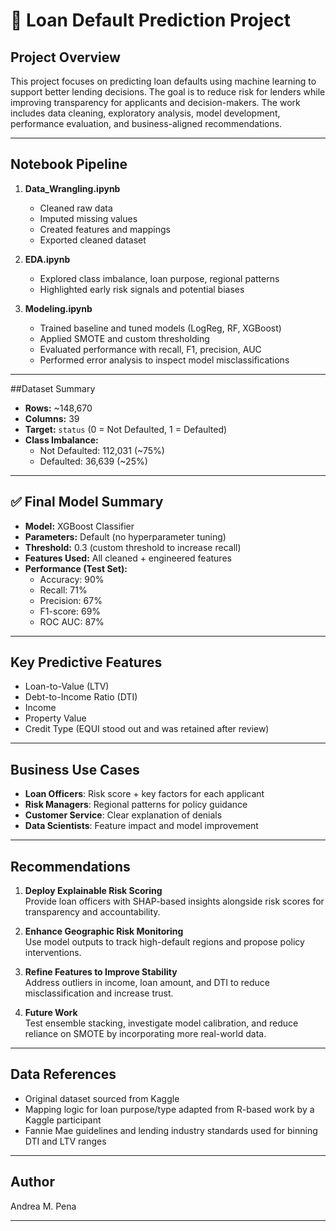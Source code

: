 # 🏦 Loan Default Prediction Project

## Project Overview

This project focuses on predicting loan defaults using machine learning to support better lending decisions. The goal is to reduce risk for lenders while improving transparency for applicants and decision-makers. The work includes data cleaning, exploratory analysis, model development, performance evaluation, and business-aligned recommendations.

---

## Notebook Pipeline

1. **Data_Wrangling.ipynb**  
   - Cleaned raw data  
   - Imputed missing values  
   - Created features and mappings  
   - Exported cleaned dataset 

2. **EDA.ipynb**  
   - Explored class imbalance, loan purpose, regional patterns  
   - Highlighted early risk signals and potential biases

3. **Modeling.ipynb**  
   - Trained baseline and tuned models (LogReg, RF, XGBoost)  
   - Applied SMOTE and custom thresholding  
   - Evaluated performance with recall, F1, precision, AUC  
   - Performed error analysis to inspect model misclassifications

---

##Dataset Summary

- **Rows:** ~148,670  
- **Columns:** 39  
- **Target:** `status` (0 = Not Defaulted, 1 = Defaulted)  
- **Class Imbalance:**  
  - Not Defaulted: 112,031 (~75%)  
  - Defaulted: 36,639 (~25%)

---

## ✅ Final Model Summary

- **Model:** XGBoost Classifier  
- **Parameters:** Default (no hyperparameter tuning)  
- **Threshold:** 0.3 (custom threshold to increase recall)  
- **Features Used:** All cleaned + engineered features  
- **Performance (Test Set):**
  - Accuracy: 90%
  - Recall: 71%
  - Precision: 67%
  - F1-score: 69%
  - ROC AUC: 87%

---

## Key Predictive Features

- Loan-to-Value (LTV)  
- Debt-to-Income Ratio (DTI)  
- Income  
- Property Value  
- Credit Type (EQUI stood out and was retained after review)

---

## Business Use Cases

- **Loan Officers**: Risk score + key factors for each applicant  
- **Risk Managers**: Regional patterns for policy guidance  
- **Customer Service**: Clear explanation of denials  
- **Data Scientists**: Feature impact and model improvement

---

## Recommendations

1. **Deploy Explainable Risk Scoring**  
   Provide loan officers with SHAP-based insights alongside risk scores for transparency and accountability.

2. **Enhance Geographic Risk Monitoring**  
   Use model outputs to track high-default regions and propose policy interventions.

3. **Refine Features to Improve Stability**  
   Address outliers in income, loan amount, and DTI to reduce misclassification and increase trust.

4. **Future Work**  
   Test ensemble stacking, investigate model calibration, and reduce reliance on SMOTE by incorporating more real-world data.

---

## Data References

- Original dataset sourced from Kaggle  
- Mapping logic for loan purpose/type adapted from R-based work by a Kaggle participant  
- Fannie Mae guidelines and lending industry standards used for binning DTI and LTV ranges

---

## Author

Andrea M. Pena  

---
